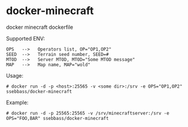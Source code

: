 # docker-minecraft
docker minecraft dockerfile

Supported ENV:
```
OPS   -->   Operators list, OP="OP1,OP2"
SEED  -->   Terrain seed number, SEED=#
MTOD  -->   Server MTOD, MTOD="Some MTOD message"
MAP   -->   Map name, MAP="wold"
```

Usage:
```
# docker run -d -p <host>:25565 -v <some dir>:/srv -e OPS="OP1,OP2" ssebbass/docker-minecraft
```

Example:
```
# docker run -d -p 25565:25565 -v /srv/minecraftserver:/srv -e OPS="FOO,BAR" ssebbass/docker-minecraft
```

